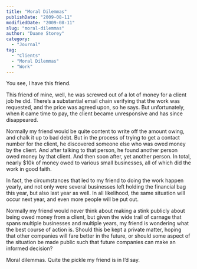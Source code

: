 ```yaml
---
title: "Moral Dilemmas"
publishDate: "2009-08-11"
modifiedDate: "2009-08-11"
slug: "moral-dilemmas"
author: "Duane Storey"
category:
  - "Journal"
tag:
  - "Clients"
  - "Moral Dilemmas"
  - "Work"
---
```


You see, I have this friend.

This friend of mine, well, he was screwed out of a lot of money for a client job he did. There’s a substantial email chain verifying that the work was requested, and the price was agreed upon, so he says. But unfortunately, when it came time to pay, the client became unresponsive and has since disappeared.

Normally my friend would be quite content to write off the amount owing, and chalk it up to bad debt. But in the process of trying to get a contact number for the client, he discovered someone else who was owed money by the client. And after talking to that person, he found another person owed money by that client. And then soon after, yet another person. In total, nearly $10k of money owed to various small businesses, all of which did the work in good faith.

In fact, the circumstances that led to my friend to doing the work happen yearly, and not only were several businesses left holding the financial bag this year, but also last year as well. In all likelihood, the same situation will occur next year, and even more people will be put out.

Normally my friend would never think about making a stink publicly about being owed money from a client, but given the wide trail of carnage that spans multiple businesses and multiple years, my friend is wondering what the best course of action is. Should this be kept a private matter, hoping that other companies will fare better in the future, or should some aspect of the situation be made public such that future companies can make an informed decision?

Moral dilemmas. Quite the pickle my friend is in I’d say.